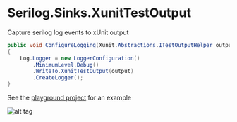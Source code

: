 # Serilog.Sinks.XunitTestOutput
Capture serilog log events to xUnit output

```csharp
public void ConfigureLogging(Xunit.Abstractions.ITestOutputHelper output)
{
    Log.Logger = new LoggerConfiguration()
        .MinimumLevel.Debug()
        .WriteTo.XunitTestOutput(output)
        .CreateLogger();
}
```

See the [playground project](https://github.com/davetimmins/serilog-sinks-xunittestoutput/blob/master/src/playground/Tests.cs) for an example

![alt tag](https://raw.githubusercontent.com/davetimmins/serilog-sinks-xunittestoutput/master/example.PNG)
